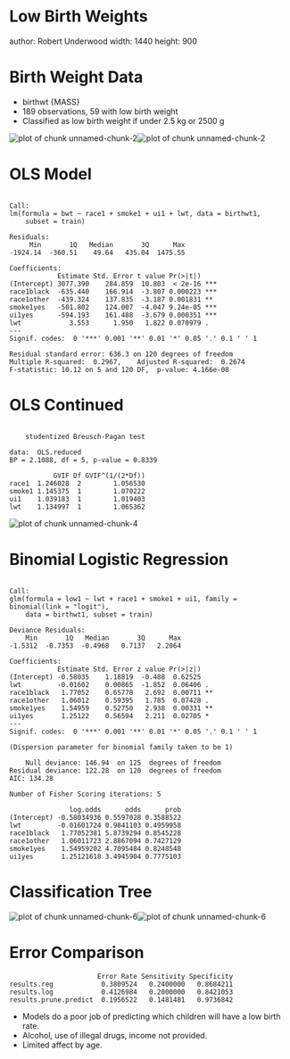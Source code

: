 Low Birth Weights
========================================================
author: Robert Underwood
width: 1440
height: 900


Birth Weight Data
========================================================

- birthwt {MASS}
- 189 observations, 59 with low birth weight
- Classified as low birth weight if under 2.5 kg or 2500 g

![plot of chunk unnamed-chunk-2](Underwood_Presentation-figure/unnamed-chunk-2-1.png)![plot of chunk unnamed-chunk-2](Underwood_Presentation-figure/unnamed-chunk-2-2.png)

OLS Model
========================================================


```

Call:
lm(formula = bwt ~ race1 + smoke1 + ui1 + lwt, data = birthwt1, 
    subset = train)

Residuals:
     Min       1Q   Median       3Q      Max 
-1924.14  -360.51    49.64   435.04  1475.55 

Coefficients:
            Estimate Std. Error t value Pr(>|t|)    
(Intercept) 3077.390    284.859  10.803  < 2e-16 ***
race1black  -635.440    166.914  -3.807 0.000223 ***
race1other  -439.324    137.835  -3.187 0.001831 ** 
smoke1yes   -501.802    124.007  -4.047 9.24e-05 ***
ui1yes      -594.193    161.488  -3.679 0.000351 ***
lwt            3.553      1.950   1.822 0.070979 .  
---
Signif. codes:  0 '***' 0.001 '**' 0.01 '*' 0.05 '.' 0.1 ' ' 1

Residual standard error: 636.3 on 120 degrees of freedom
Multiple R-squared:  0.2967,	Adjusted R-squared:  0.2674 
F-statistic: 10.12 on 5 and 120 DF,  p-value: 4.166e-08
```

OLS Continued
========================================================

```

	studentized Breusch-Pagan test

data:  OLS.reduced
BP = 2.1088, df = 5, p-value = 0.8339
```

```
           GVIF Df GVIF^(1/(2*Df))
race1  1.246028  2        1.056530
smoke1 1.145375  1        1.070222
ui1    1.039183  1        1.019403
lwt    1.134997  1        1.065362
```

![plot of chunk unnamed-chunk-4](Underwood_Presentation-figure/unnamed-chunk-4-1.png)

Binomial Logistic Regression
========================================================


```

Call:
glm(formula = low1 ~ lwt + race1 + smoke1 + ui1, family = binomial(link = "logit"), 
    data = birthwt1, subset = train)

Deviance Residuals: 
    Min       1Q   Median       3Q      Max  
-1.5312  -0.7353  -0.4968   0.7137   2.2064  

Coefficients:
            Estimate Std. Error z value Pr(>|z|)   
(Intercept) -0.58035    1.18819  -0.488  0.62525   
lwt         -0.01602    0.00865  -1.852  0.06406 . 
race1black   1.77052    0.65778   2.692  0.00711 **
race1other   1.06012    0.59395   1.785  0.07428 . 
smoke1yes    1.54959    0.52750   2.938  0.00331 **
ui1yes       1.25122    0.56594   2.211  0.02705 * 
---
Signif. codes:  0 '***' 0.001 '**' 0.01 '*' 0.05 '.' 0.1 ' ' 1

(Dispersion parameter for binomial family taken to be 1)

    Null deviance: 146.94  on 125  degrees of freedom
Residual deviance: 122.28  on 120  degrees of freedom
AIC: 134.28

Number of Fisher Scoring iterations: 5
```

```
               log.odds      odds      prob
(Intercept) -0.58034936 0.5597028 0.3588522
lwt         -0.01601724 0.9841103 0.4959958
race1black   1.77052381 5.8739294 0.8545228
race1other   1.06011723 2.8867094 0.7427129
smoke1yes    1.54959202 4.7095484 0.8248548
ui1yes       1.25121618 3.4945904 0.7775103
```

Classification Tree
========================================================

![plot of chunk unnamed-chunk-6](Underwood_Presentation-figure/unnamed-chunk-6-1.png)![plot of chunk unnamed-chunk-6](Underwood_Presentation-figure/unnamed-chunk-6-2.png)

Error Comparison
========================================================


```
                      Error Rate Sensitivity Specificity
results.reg            0.3809524   0.2400000   0.8684211
results.log            0.4126984   0.2000000   0.8421053
results.prune.predict  0.1956522   0.1481481   0.9736842
```

- Models do a poor job of predicting which children will have a low birth rate.
- Alcohol, use of illegal drugs, income not provided.
- Limited affect by age.
